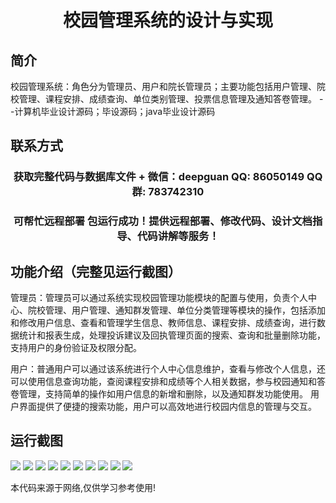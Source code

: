 <p><h1 align="center">校园管理系统的设计与实现</h1></p>

## 简介
校园管理系统：角色分为管理员、用户和院长管理员；主要功能包括用户管理、院校管理、课程安排、成绩查询、单位类别管理、投票信息管理及通知答卷管理。    --计算机毕业设计源码；毕设源码；java毕业设计源码


## 联系方式
<p><h3 align="center">获取完整代码与数据库文件 + 微信：deepguan QQ: 86050149 QQ群: 783742310</h3></p>
<p><h3 align="center">可帮忙远程部署 包运行成功！提供远程部署、修改代码、设计文档指导、代码讲解等服务！</h3></p>

## 功能介绍（完整见运行截图）
管理员：管理员可以通过系统实现校园管理功能模块的配置与使用，负责个人中心、院校管理、用户管理、通知群发管理、单位分类管理等模块的操作，包括添加和修改用户信息、查看和管理学生信息、教师信息、课程安排、成绩查询，进行数据统计和报表生成，处理投诉建议及回执管理页面的搜索、查询和批量删除功能，支持用户的身份验证及权限分配。 

用户：普通用户可以通过该系统进行个人中心信息维护，查看与修改个人信息，还可以使用信息查询功能，查阅课程安排和成绩等个人相关数据，参与校园通知和答卷管理，支持简单的操作如用户信息的新增和删除，以及通知群发功能使用。 用户界面提供了便捷的搜索功能，用户可以高效地进行校园内信息的管理与交互。


## 运行截图
![](https://bs-1329754181.cos.ap-shanghai.myqcloud.com/spring/CampusManagementSystemDesignAndImplementation/img/001.jpg)
![](https://bs-1329754181.cos.ap-shanghai.myqcloud.com/spring/CampusManagementSystemDesignAndImplementation/img/002.jpg)
![](https://bs-1329754181.cos.ap-shanghai.myqcloud.com/spring/CampusManagementSystemDesignAndImplementation/img/003.jpg)
![](https://bs-1329754181.cos.ap-shanghai.myqcloud.com/spring/CampusManagementSystemDesignAndImplementation/img/004.jpg)
![](https://bs-1329754181.cos.ap-shanghai.myqcloud.com/spring/CampusManagementSystemDesignAndImplementation/img/005.jpg)
![](https://bs-1329754181.cos.ap-shanghai.myqcloud.com/spring/CampusManagementSystemDesignAndImplementation/img/006.jpg)
![](https://bs-1329754181.cos.ap-shanghai.myqcloud.com/spring/CampusManagementSystemDesignAndImplementation/img/007.jpg)
![](https://bs-1329754181.cos.ap-shanghai.myqcloud.com/spring/CampusManagementSystemDesignAndImplementation/img/008.jpg)
![](https://bs-1329754181.cos.ap-shanghai.myqcloud.com/spring/CampusManagementSystemDesignAndImplementation/img/009.jpg)
![](https://bs-1329754181.cos.ap-shanghai.myqcloud.com/spring/CampusManagementSystemDesignAndImplementation/img/010.jpg)

<p>本代码来源于网络,仅供学习参考使用!</p>
